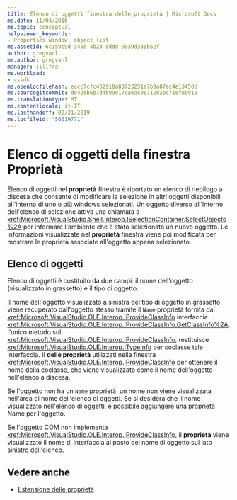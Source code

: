 ```yaml
---
title: Elenco di oggetti finestra delle proprietà | Microsoft Docs
ms.date: 11/04/2016
ms.topic: conceptual
helpviewer_keywords:
- Properties window, object list
ms.assetid: 6c159c9d-345d-4b23-8ddd-9839d338b62f
author: gregvanl
ms.author: gregvanl
manager: jillfra
ms.workload:
- vssdk
ms.openlocfilehash: eccc7cfc432918a80723251a7b9a87ec4e13450d
ms.sourcegitcommit: d0425b6b7d4b99e17ca6ac0671282bc718f80910
ms.translationtype: MT
ms.contentlocale: it-IT
ms.lasthandoff: 02/21/2019
ms.locfileid: "56619771"
---
```

# <a name="properties-window-object-list"></a>Elenco di oggetti della finestra Proprietà
Elenco di oggetti nel **proprietà** finestra è riportato un elenco di riepilogo a discesa che consente di modificare la selezione in altri oggetti disponibili all'interno di uno o più windows selezionati. Un oggetto diverso all'interno dell'elenco di selezione attiva una chiamata a <xref:Microsoft.VisualStudio.Shell.Interop.ISelectionContainer.SelectObjects%2A> per informare l'ambiente che è stato selezionato un nuovo oggetto. Le informazioni visualizzate nel **proprietà** finestra viene poi modificata per mostrare le proprietà associate all'oggetto appena selezionato.

## <a name="the-object-list"></a>Elenco di oggetti
 Elenco di oggetti è costituito da due campi: il nome dell'oggetto (visualizzato in grassetto) e il tipo di oggetto.

 Il nome dell'oggetto visualizzato a sinistra del tipo di oggetto in grassetto viene recuperato dall'oggetto stesso tramite il `Name` proprietà fornita dal <xref:Microsoft.VisualStudio.OLE.Interop.IProvideClassInfo> interfaccia. <xref:Microsoft.VisualStudio.OLE.Interop.IProvideClassInfo.GetClassInfo%2A>, l'unico metodo sul <xref:Microsoft.VisualStudio.OLE.Interop.IProvideClassInfo>, restituisce <xref:Microsoft.VisualStudio.OLE.Interop.ITypeInfo> per coclasse tale interfaccia. Il **delle proprietà** utilizzati nella finestra <xref:Microsoft.VisualStudio.OLE.Interop.IProvideClassInfo> per ottenere il nome della coclasse, che viene visualizzato come il nome dell'oggetto nell'elenco a discesa.

 Se l'oggetto non ha un `Name` proprietà, un nome non viene visualizzata nell'area di nome dell'elenco di oggetti. Se si desidera che il nome visualizzato nell'elenco di oggetti, è possibile aggiungere una proprietà Name per l'oggetto.

 Se l'oggetto COM non implementa <xref:Microsoft.VisualStudio.OLE.Interop.IProvideClassInfo>, il **proprietà** viene visualizzato il nome di interfaccia al posto del nome di oggetto sul lato sinistro dell'elenco.

## <a name="see-also"></a>Vedere anche
- [Estensione delle proprietà](../../extensibility/internals/extending-properties.md)